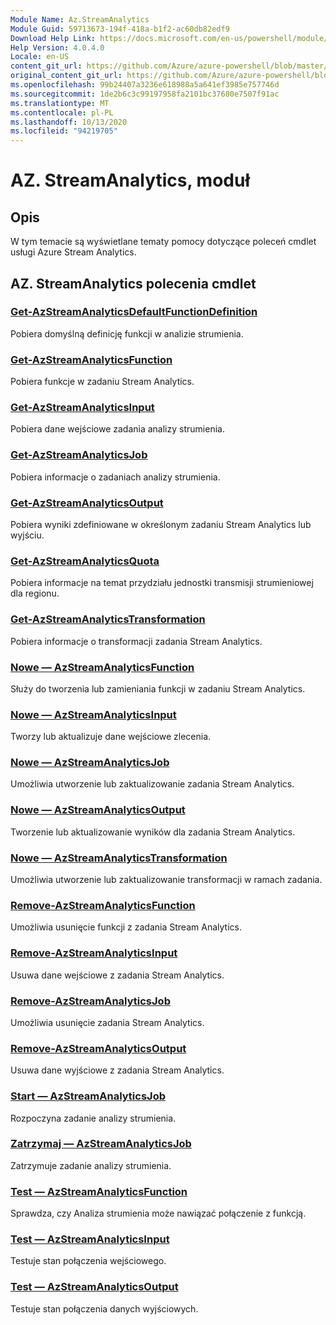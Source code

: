 ```yaml
---
Module Name: Az.StreamAnalytics
Module Guid: 59713673-194f-418a-b1f2-ac60db82edf9
Download Help Link: https://docs.microsoft.com/en-us/powershell/module/az.streamanalytics
Help Version: 4.0.4.0
Locale: en-US
content_git_url: https://github.com/Azure/azure-powershell/blob/master/src/StreamAnalytics/StreamAnalytics/help/Az.StreamAnalytics.md
original_content_git_url: https://github.com/Azure/azure-powershell/blob/master/src/StreamAnalytics/StreamAnalytics/help/Az.StreamAnalytics.md
ms.openlocfilehash: 99b24407a3236e618988a5a641ef3985e757746d
ms.sourcegitcommit: 1de2b6c3c99197958fa2101bc37680e7507f91ac
ms.translationtype: MT
ms.contentlocale: pl-PL
ms.lasthandoff: 10/13/2020
ms.locfileid: "94219705"
---
```

# AZ. StreamAnalytics, moduł
## Opis
W tym temacie są wyświetlane tematy pomocy dotyczące poleceń cmdlet usługi Azure Stream Analytics.

## AZ. StreamAnalytics polecenia cmdlet
### [Get-AzStreamAnalyticsDefaultFunctionDefinition](Get-AzStreamAnalyticsDefaultFunctionDefinition.md)
Pobiera domyślną definicję funkcji w analizie strumienia.

### [Get-AzStreamAnalyticsFunction](Get-AzStreamAnalyticsFunction.md)
Pobiera funkcje w zadaniu Stream Analytics.

### [Get-AzStreamAnalyticsInput](Get-AzStreamAnalyticsInput.md)
Pobiera dane wejściowe zadania analizy strumienia.

### [Get-AzStreamAnalyticsJob](Get-AzStreamAnalyticsJob.md)
Pobiera informacje o zadaniach analizy strumienia.

### [Get-AzStreamAnalyticsOutput](Get-AzStreamAnalyticsOutput.md)
Pobiera wyniki zdefiniowane w określonym zadaniu Stream Analytics lub wyjściu.

### [Get-AzStreamAnalyticsQuota](Get-AzStreamAnalyticsQuota.md)
Pobiera informacje na temat przydziału jednostki transmisji strumieniowej dla regionu.

### [Get-AzStreamAnalyticsTransformation](Get-AzStreamAnalyticsTransformation.md)
Pobiera informacje o transformacji zadania Stream Analytics.

### [Nowe — AzStreamAnalyticsFunction](New-AzStreamAnalyticsFunction.md)
Służy do tworzenia lub zamieniania funkcji w zadaniu Stream Analytics.

### [Nowe — AzStreamAnalyticsInput](New-AzStreamAnalyticsInput.md)
Tworzy lub aktualizuje dane wejściowe zlecenia.

### [Nowe — AzStreamAnalyticsJob](New-AzStreamAnalyticsJob.md)
Umożliwia utworzenie lub zaktualizowanie zadania Stream Analytics.

### [Nowe — AzStreamAnalyticsOutput](New-AzStreamAnalyticsOutput.md)
Tworzenie lub aktualizowanie wyników dla zadania Stream Analytics.

### [Nowe — AzStreamAnalyticsTransformation](New-AzStreamAnalyticsTransformation.md)
Umożliwia utworzenie lub zaktualizowanie transformacji w ramach zadania.

### [Remove-AzStreamAnalyticsFunction](Remove-AzStreamAnalyticsFunction.md)
Umożliwia usunięcie funkcji z zadania Stream Analytics.

### [Remove-AzStreamAnalyticsInput](Remove-AzStreamAnalyticsInput.md)
Usuwa dane wejściowe z zadania Stream Analytics.

### [Remove-AzStreamAnalyticsJob](Remove-AzStreamAnalyticsJob.md)
Umożliwia usunięcie zadania Stream Analytics.

### [Remove-AzStreamAnalyticsOutput](Remove-AzStreamAnalyticsOutput.md)
Usuwa dane wyjściowe z zadania Stream Analytics.

### [Start — AzStreamAnalyticsJob](Start-AzStreamAnalyticsJob.md)
Rozpoczyna zadanie analizy strumienia.

### [Zatrzymaj — AzStreamAnalyticsJob](Stop-AzStreamAnalyticsJob.md)
Zatrzymuje zadanie analizy strumienia.

### [Test — AzStreamAnalyticsFunction](Test-AzStreamAnalyticsFunction.md)
Sprawdza, czy Analiza strumienia może nawiązać połączenie z funkcją.

### [Test — AzStreamAnalyticsInput](Test-AzStreamAnalyticsInput.md)
Testuje stan połączenia wejściowego.

### [Test — AzStreamAnalyticsOutput](Test-AzStreamAnalyticsOutput.md)
Testuje stan połączenia danych wyjściowych.

